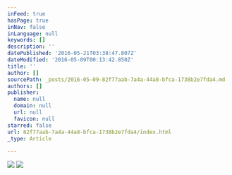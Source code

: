 ```yaml
---
inFeed: true
hasPage: true
inNav: false
inLanguage: null
keywords: []
description: ''
datePublished: '2016-05-21T03:38:47.807Z'
dateModified: '2016-05-09T00:13:42.850Z'
title: ''
author: []
sourcePath: _posts/2016-05-09-82f77aab-7a4a-44a8-bfca-1738b2e7fda4.md
authors: []
publisher:
  name: null
  domain: null
  url: null
  favicon: null
starred: false
url: 82f77aab-7a4a-44a8-bfca-1738b2e7fda4/index.html
_type: Article

---
```

![](https://the-grid-user-content.s3-us-west-2.amazonaws.com/b8a5bd2d-7e3d-4772-95a8-a5ce2d1ae36d.jpg)
![](https://the-grid-user-content.s3-us-west-2.amazonaws.com/a1296de8-0369-4aaa-9d07-128b3eb140b0.jpg)
